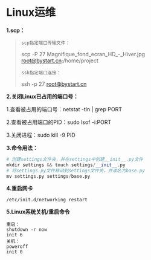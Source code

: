 # Linux运维

**1.scp：**

> `scp指定端口传输文件：`
>
> scp -P 27 Magnifique_fond_ecran_HD_-_Hiver.jpg  root@bystart.cn:/home/project 
>
> `ssh指定端口连接：`
>
> ssh -p 27 root@bystart.cn

**2.关闭Linux已占用的端口号：**

1.查看被占用的端口号：netstat -tln | grep PORT

2.查看被占用端口的PID：sudo lsof -i:PORT

3.关闭进程：sudo kill -9 PID

**3.命令用法：**

```python 
# 创建settings文件夹，并在settings中创建__init__.py文件
mkdir settings && touch settings/__init__.py
# 将settings.py文件移动到settings文件夹，并改名为base.py
mv settings.py settings/base.py
```

**4.重启网卡**

```text
/etc/init.d/networking restart
```

**5.Linux系统关机/重启命令**

```text
重启：
shutdown -r now
init 6
关机：
poweroff 
init 0
```



